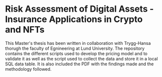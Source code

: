 # Risk Assessment of Digital Assets - Insurance Applications in Crypto and NFTs


This Master's thesis has been written in collaboration with Trygg-Hansa thorugh the faculty of Egnineering at Lund University. The repository contains the different scripts used to develop the pricing model and to validate it as well as the script used to collect the data and store it in a local SQL data table. It is also included the PDF with the findings made and the methodology followed.
